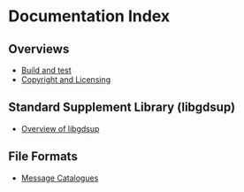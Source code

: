 # Documentation Index

## Overviews

 * [Build and test](./build-and-test.md)
 * [Copyright and Licensing](./copyright-and-licensing.md)

## Standard Supplement Library (libgdsup)

 * [Overview of libgdsup](./libgdsup/index.md)

## File Formats

 * [Message Catalogues](./file-formats/message-catalogues.md)
